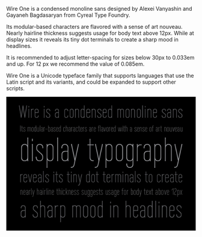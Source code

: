 Wire One is a condensed monoline sans designed by Alexei Vanyashin and Gayaneh Bagdasaryan from Cyreal Type Foundry.

Its modular-based characters are flavored with a sense of art nouveau. Nearly hairline thickness suggests usage for body text above 12px. While at display sizes it reveals its tiny dot terminals to create a sharp mood in headlines.

It is recommended to adjust letter-spacing for sizes below 30px to 0.033em and up. For 12 px we recommend the value of 0.085em.

Wire One is a Unicode typeface family that supports 
languages that use the Latin script and its variants, and 
could be expanded to support other scripts.

![Wire One Font](documentation/sample.png)